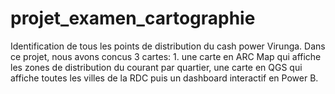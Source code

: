 # projet_examen_cartographie
Identification de tous les points de distribution du cash power Virunga. Dans ce projet, nous avons concus 3 cartes: 1. une carte en ARC Map qui affiche les zones de distribution du courant par quartier, une carte en QGS qui affiche toutes les villes de la RDC puis un dashboard interactif en Power B. 
